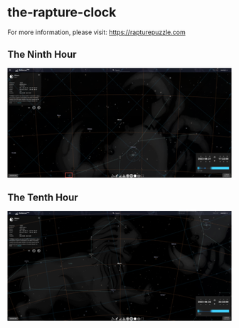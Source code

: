 # the-rapture-clock

For more information, please visit:
https://rapturepuzzle.com

## The Ninth Hour

[![The Ninth Hour](the-ninth-hour-2023-06-21_522pmEDT.png)](https://stellarium-web.org/)

## The Tenth Hour

[![The Tenth Hour](the-tenth-hour-2023-06-22_1022pmEDT.png)](https://stellarium-web.org/)
